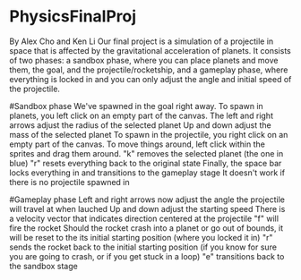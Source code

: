 # PhysicsFinalProj
By Alex Cho and Ken Li
Our final project is a simulation of a projectile in space that is affected by the gravitational acceleration of planets. It consists of two phases: a sandbox phase, where you can place planets and move them, the goal, and the projectile/rocketship, and a gameplay phase, where everything is locked in and you can only adjust the angle and initial speed of the projectile.

#Sandbox phase
We've spawned in the goal right away.
To spawn in planets, you left click on an empty part of the canvas.
The left and right arrows adjust the radius of the selected planet
Up and down adjust the mass of the selected planet
To spawn in the projectile, you right click on an empty part of the canvas.
To move things around, left click within the sprites and drag them around.
"k" removes the selected planet (the one in blue)
"r" resets everything back to the original state
Finally, the space bar locks everything in and transitions to the gameplay stage
  It doesn't work if there is no projectile spawned in

#Gameplay phase
Left and right arrows now adjust the angle the projectile will travel at when lauched
Up and down adjust the starting speed
There is a velocity vector that indicates direction centered at the projectile
"f" will fire the rocket
  Should the rocket crash into a planet or go out of bounds, it will be reset to the its initial starting position (where you locked it in)
"r" sends the rocket back to the initial starting position (if you know for sure you are going to crash, or if you get stuck in a loop)
"e" transitions back to the sandbox stage
